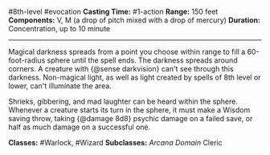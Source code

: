 #8th-level #evocation
**Casting Time:** #1-action
**Range:** 150 feet
**Components:** V, M (a drop of pitch mixed with a drop of mercury)
**Duration:** Concentration, up to 10 minute

---

Magical darkness spreads from a point you choose within range to fill a 60-foot-radius sphere until the spell ends. The darkness spreads around corners. A creature with {@sense darkvision} can't see through this darkness. Non-magical light, as well as light created by spells of 8th level or lower, can't illuminate the area.

Shrieks, gibbering, and mad laughter can be heard within the sphere. Whenever a creature starts its turn in the sphere, it must make a Wisdom saving throw, taking {@damage 8d8} psychic damage on a failed save, or half as much damage on a successful one.


**Classes:** #Warlock, #Wizard
**Subclasses:** *Arcana Domain* Cleric

